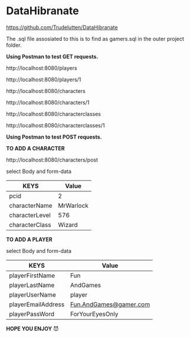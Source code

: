 # DataHibranate

https://github.com/Trudelutten/DataHibranate


The .sql file assosiated to this is to find as gamers.sql in the outer project folder. 


**Using Postman to test GET requests.**


http://localhost:8080/players   


http://localhost:8080/players/1



http://localhost:8080/characters


http://localhost:8080/characters/1


http://localhost:8080/characterclasses


http://localhost:8080/characterclasses/1

**Using Postman to test POST requests.**


**TO ADD A CHARACTER**


http://localhost:8080/characters/post


select Body and form-data

|**KEYS**         |**Value**  |
|---------------- |---------- |
|pcid			        |2          |
|characterName		|MrWarlock  |
|characterLevel	  |576        |
|characterClass	  |Wizard     |


**TO ADD A PLAYER**


select Body and form-data

**KEYS**          |**Value**
----------------- |----------
playerFirstName	  | Fun
playerLastName	  | AndGames
playerUserName	  |	player
playerEmailAddress|	Fun.AndGames@gamer.com
playerPassWord		| ForYourEyesOnly


**HOPE YOU ENJOY** :smiling_imp:

